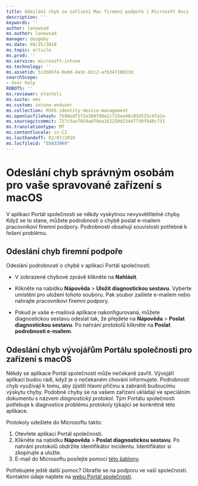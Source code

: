 ```yaml
---
title: Odeslání chyb ze zařízení Mac firemní podpoře | Microsoft Docs
description: ''
keywords: ''
author: lenewsad
ms.author: lanewsad
manager: dougeby
ms.date: 04/25/2018
ms.topic: article
ms.prod: ''
ms.service: microsoft-intune
ms.technology: ''
ms.assetid: 5c2b65f4-0e0d-4a3c-81c2-af634718023d
searchScope:
- User help
ROBOTS: ''
ms.reviewer: elocholi
ms.suite: ems
ms.custom: intune-enduser
ms.collection: M365-identity-device-management
ms.openlocfilehash: 7b90edf1f2e380790e2c725ee00c03d525c9fa1e
ms.sourcegitcommit: 727c3ae7659ad79ea162250d234d7730f840c731
ms.translationtype: MT
ms.contentlocale: cs-CZ
ms.lasthandoff: 02/07/2019
ms.locfileid: "55833969"
---
```

# <a name="submit-errors-to-the-right-people-for-your-managed-macos-device"></a>Odeslání chyb správným osobám pro vaše spravované zařízení s macOS

V aplikaci Portál společnosti se někdy vyskytnou nevysvětlitelné chyby. Když se to stane, můžete podrobnosti o chybě poslat e-mailem pracovníkovi firemní podpory. Podrobnosti obsahují souvislosti potřebné k řešení problému.

## <a name="send-errors-to-your-company-support"></a>Odeslání chyb firemní podpoře

Odeslání podrobností o chybě v aplikaci Portál společnosti:

-   V zobrazené chybové zprávě klikněte na **Nahlásit**.

-   Klikněte na nabídku **Nápověda** > **Uložit diagnostickou sestavu**. Vyberte umístění pro uložení tohoto souboru. Pak soubor zašlete e-mailem nebo nahrajte pracovníkovi firemní podpory.

-   Pokud je vaše e-mailová aplikace nakonfigurovaná, můžete diagnostickou sestavu odeslat tak, že přejdete na **Nápověda** > **Poslat diagnostickou sestavu**. Po nahrání protokolů klikněte na **Poslat podrobnosti e-mailem**.

## <a name="send-errors-to-the-company-portal-developers-for-macos-devices"></a>Odeslání chyb vývojářům Portálu společnosti pro zařízení s macOS

Někdy se aplikace Portál společnosti může nečekaně zavřít. Vývojáři aplikací budou rádi, když je o nečekaném chování informujete. Podrobnosti chyb využívají k tomu, aby zjistili hlavní příčinu a zabránili budoucímu výskytu chyby. Podobné chyby se na vašem zařízení ukládají ve speciálním dokumentu s názvem _diagnostický protokol_. Tým Portálu společnosti potřebuje k diagnostice problému protokoly týkající se konkrétně této aplikace.

Protokoly odešlete do Microsoftu takto:

1.  Otevřete aplikaci Portál společnosti.
2.  Klikněte na nabídku **Nápověda** > **Poslat diagnostickou sestavu**.  Po nahrání protokolů obdržíte identifikátor incidentu. Identifikátor si zkopírujte a uložte.
3.  E-mail do Microsoftu posílejte pomocí <a href="mailto:IntuneCPiOSfeedback@microsoft.com?subject=My Company Portal App Closed Unexpectedly&body=Paste your incident ID and describe the incident here.">této šablony</a>.

Potřebujete ještě další pomoc? Obraťte se na podporu ve vaší společnosti. Kontaktní údaje najdete na [webu Portál společnosti](https://go.microsoft.com/fwlink/?linkid=2010980).
